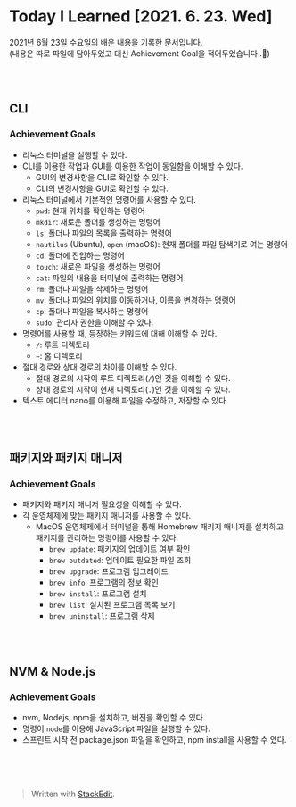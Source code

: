 ﻿# Today I Learned [2021. 6. 23. Wed]

2021년 6월 23일 수요일의 배운 내용을 기록한 문서입니다.  
(내용은 따로 파일에 담아두었고 대신 Achievement Goal을 적어두었습니다 .🙂)

<br><br>

## CLI 
### Achievement Goals

-   리눅스 터미널을 실행할 수 있다.
-   CLI를 이용한 작업과 GUI를 이용한 작업이 동일함을 이해할 수 있다.
    -   GUI의 변경사항을 CLI로 확인할 수 있다.
    -   CLI의 변경사항을 GUI로 확인할 수 있다.
-   리눅스 터미널에서 기본적인 명령어를 사용할 수 있다.
    -   `pwd`: 현재 위치를 확인하는 명령어
    -   `mkdir`: 새로운 폴더를 생성하는 명령어
    -   `ls`: 폴더나 파일의 목록을 출력하는 명령어
    -   `nautilus` (Ubuntu), `open` (macOS): 현재 폴더를 파일 탐색기로 여는 명령어
    -   `cd`: 폴더에 진입하는 명령어
    -   `touch`: 새로운 파일을 생성하는 명령어
    -   `cat`: 파일의 내용을 터미널에 출력하는 명령어
    -   `rm`: 폴더나 파일을 삭제하는 명령어
    -   `mv`: 폴더나 파일의 위치를 이동하거나, 이름을 변경하는 명령어
    -   `cp`: 폴더나 파일을 복사하는 명령어
    -   `sudo`: 관리자 권한을 이해할 수 있다.
-   명령어를 사용할 때, 등장하는 키워드에 대해 이해할 수 있다.
    -   `/`: 루트 디렉토리
    -   `~`: 홈 디렉토리
-   절대 경로와 상대 경로의 차이를 이해할 수 있다.
    -   절대 경로의 시작이 루트 디렉토리(`/`)인 것을 이해할 수 있다.
    -   상대 경로의 시작이 현재 디렉토리(`.`)인 것을 이해할 수 있다.
-   텍스트 에디터 nano를 이용해 파일을 수정하고, 저장할 수 있다.

<br><br>

## 패키지와 패키지 매니저
### Achievement Goals

-   패키지와 패키지 매니저 필요성을 이해할 수 있다.
-   각 운영체제에 맞는 패키지 매니저를 사용할 수 있다.
    -   MacOS 운영체제에서 터미널을 통해 Homebrew 패키지 매니저를 설치하고 패키지를 관리하는 명령어를 사용할 수 있다.
        -   `brew update`: 패키지의 업데이트 여부 확인
        -   `brew outdated`: 업데이트 필요한 파일 조회
        -   `brew upgrade`: 프로그램 업그레이드
        -   `brew info`: 프로그램의 정보 확인
        -   `brew install`: 프로그램 설치
        -   `brew list`: 설치된 프로그램 목록 보기
        -   `brew uninstall`: 프로그램 삭제
   
<br><br>

## NVM & Node.js

### Achievement Goals

-   nvm, Nodejs, npm을 설치하고, 버전을 확인할 수 있다.
-   명령어 `node`를 이용해 JavaScript 파일을 실행할 수 있다.
-   스프린트 시작 전 package.json 파일을 확인하고, npm install을 사용할 수 있다.

<br><br><br>

> Written with [StackEdit](https://stackedit.io/).
